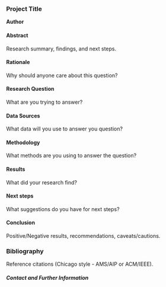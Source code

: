 ### Project Title

**Author**

#### Abstract
Research summary, findings, and next steps.

#### Rationale
Why should anyone care about this question?

#### Research Question
What are you trying to answer?

#### Data Sources
What data will you use to answer you question?

#### Methodology
What methods are you using to answer the question?

#### Results
What did your research find?

#### Next steps
What suggestions do you have for next steps?

#### Conclusion
Positive/Negative results, recommendations, caveats/cautions.


### Bibliography 
Reference citations (Chicago style - AMS/AIP or ACM/IEEE).



##### Contact and Further Information
